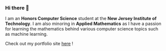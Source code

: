 ### Hi there 👋
I am an **Honors Computer Science** student at the **New Jersey Institute of Technology**. I am also minoring in **Applied Mathematics** as I have a passion for learning the mathematics behind various computer science topics such as machine learning. 

Check out my portfolio site [here](https://haleynpatel.github.io/) !

